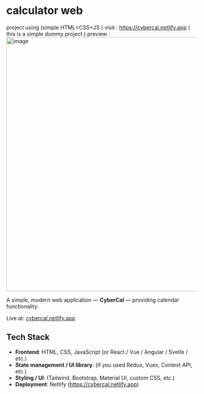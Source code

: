 # calculator web 
project using (simple HTML<CSS<JS )
visit : https://cybercal.netlify.app ( this is a simple dummy project  ) 
preview : 
<img width="1895" height="669" alt="image" src="https://github.com/user-attachments/assets/96946566-6f8a-4d83-a9df-430b0d2becc8" />


A simple, modern web application — **CyberCal** — providing calendar functionality


Live at: [cybercal.netlify.app](https://cybercal.netlify.app/)  


## Tech Stack

- **Frontend**: HTML, CSS, JavaScript (or React / Vue / Angular / Svelte / etc.)  
- **State management / UI library**: (if you used Redux, Vuex, Context API, etc.)  
- **Styling / UI**: (Tailwind, Bootstrap, Material UI, custom CSS, etc.)  
- **Deployment**: Netlify (https://cybercal.netlify.app)
